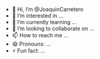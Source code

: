 - 👋 Hi, I’m @JoaquinCarretero
- 👀 I’m interested in ...
- 🌱 I’m currently learning ...
- 💞️ I’m looking to collaborate on ...
- 📫 How to reach me ...
- 😄 Pronouns: ...
- ⚡ Fun fact: ...

<!---
JoaquinCarretero/JoaquinCarretero is a ✨ special ✨ repository because its `README.md` (this file) appears on your GitHub profile.
You can click the Preview link to take a look at your changes.
--->
